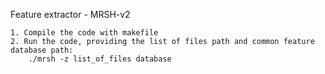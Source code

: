 Feature extractor - MRSH-v2

	1. Compile the code with makefile
	2. Run the code, providing the list of files path and common feature database path:
		./mrsh -z list_of_files database
